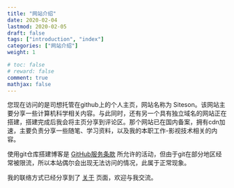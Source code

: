 ```yaml
---
title: "网站介绍"
date: 2020-02-04
lastmod: 2020-02-05
draft: false
tags: ["introduction", "index"]
categories: ["网站介绍"]
weight: 1

# toc: false
# reward: false
comment: true
mathjax: false
---
```


您现在访问的是司想托管在github上的个人主页，网站名称为 Siteson。该网站主要分享一些计算机科学相关内容。与此同时，还有另一个具有独立域名的网站正在搭建，搭建完成后我会将主页分享到评论区。那个网站已在国内备案，拥有cdn加速，主要负责分享一些随笔、学习资料，以及我的本职工作-影视技术相关的内容。

使用git仓库搭建博客是 [GitHub服务条款](https://help.github.com/en/github/site-policy/github-terms-of-service) 所允许的活动，但由于git在部分地区经常被限流，所以本站偶尔会出现无法访问的情况，此属于正常现象。

我的联络方式已经分享到了 [关于](/about/) 页面，欢迎与我交流。  
